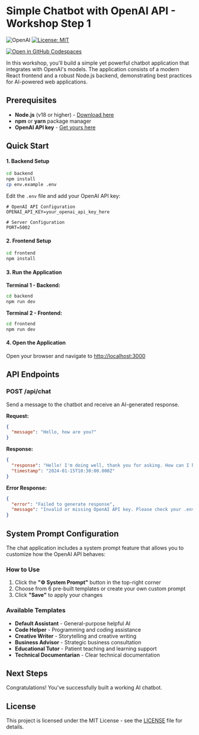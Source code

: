 # Simple Chatbot with OpenAI API - Workshop Step 1

![OpenAI](https://img.shields.io/badge/OpenAI-API-412991)
[![License: MIT](https://cdn.prod.website-files.com/5e0f1144930a8bc8aace526c/65dd9eb5aaca434fac4f1c34_License-MIT-blue.svg)](/LICENSE)

[![Open in GitHub Codespaces](https://github.com/codespaces/badge.svg)](https://codespaces.new/your-username/workshop-step-1)

In this workshop, you'll build a simple yet powerful chatbot application that integrates with OpenAI's models. The application consists of a modern React frontend and a robust Node.js backend, demonstrating best practices for AI-powered web applications.

## Prerequisites

- **Node.js** (v18 or higher) - [Download here](https://nodejs.org/)
- **npm** or **yarn** package manager
- **OpenAI API key** - [Get yours here](https://platform.openai.com/api-keys)

## Quick Start


#### 1. Backend Setup

```bash
cd backend
npm install
cp env.example .env
```

Edit the `.env` file and add your OpenAI API key:
```env
# OpenAI API Configuration
OPENAI_API_KEY=your_openai_api_key_here

# Server Configuration
PORT=5002
```

#### 2. Frontend Setup

```bash
cd frontend
npm install
```

#### 3. Run the Application

**Terminal 1 - Backend:**
```bash
cd backend
npm run dev
```

**Terminal 2 - Frontend:**
```bash
cd frontend
npm run dev
```

#### 4. Open the Application

Open your browser and navigate to [http://localhost:3000](http://localhost:3000)


## API Endpoints

### POST /api/chat

Send a message to the chatbot and receive an AI-generated response.

**Request:**
```json
{
  "message": "Hello, how are you?"
}
```

**Response:**
```json
{
  "response": "Hello! I'm doing well, thank you for asking. How can I help you today?",
  "timestamp": "2024-01-15T10:30:00.000Z"
}
```

**Error Response:**
```json
{
  "error": "Failed to generate response",
  "message": "Invalid or missing OpenAI API key. Please check your .env file."
}
```

## System Prompt Configuration

The chat application includes a system prompt feature that allows you to customize how the OpenAI API behaves:

### How to Use
1. Click the **"⚙️ System Prompt"** button in the top-right corner
2. Choose from 6 pre-built templates or create your own custom prompt
3. Click **"Save"** to apply your changes

### Available Templates
- **Default Assistant** - General-purpose helpful AI
- **Code Helper** - Programming and coding assistance  
- **Creative Writer** - Storytelling and creative writing
- **Business Advisor** - Strategic business consultation
- **Educational Tutor** - Patient teaching and learning support
- **Technical Documentarian** - Clear technical documentation

## Next Steps

Congratulations! You've successfully built a working AI chatbot.

## License

This project is licensed under the MIT License - see the [LICENSE](LICENSE) file for details.
